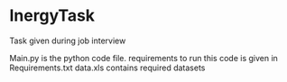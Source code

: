 # InergyTask
Task given during job interview

Main.py is the python code file.
requirements to run this code is given in Requirements.txt
data.xls contains required datasets

